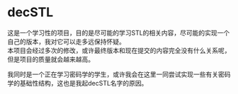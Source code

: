 # decSTL  
这是一个学习性的项目，目的是尽可能的学习STL的相关内容，尽可能的实现一个自己的版本，我对它可以走多远保持怀疑。  
本项目会经过多次的修改，或许最终版本和现在提交的内容完全没有什么关系呢，但是项目的质量就会越来越高。

我同时是一个正在学习密码学的学生，或许我会在这里一同尝试实现一些有关密码学的基础性结构，这也是我起decSTL名字的原因。
